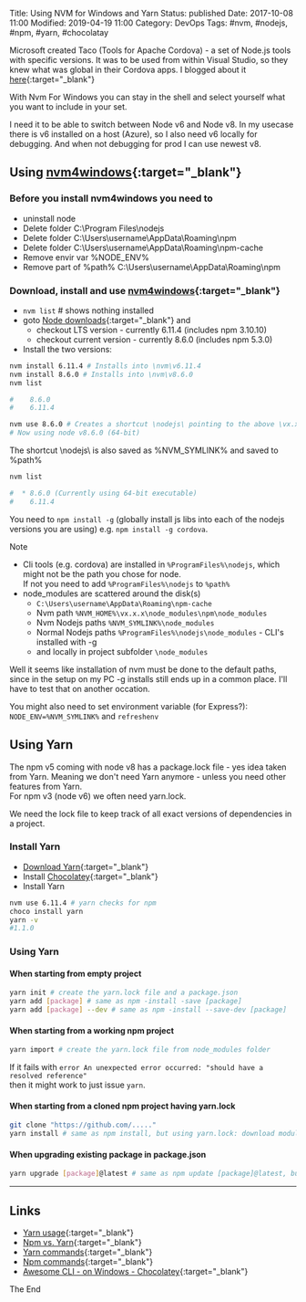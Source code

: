 Title: Using NVM for Windows and Yarn
Status: published
Date: 2017-10-08 11:00
Modified: 2019-04-19 11:00
Category: DevOps
Tags: #nvm, #nodejs, #npm, #yarn, #chocolatay

Microsoft created Taco (Tools for Apache Cordova) - a set of Node.js tools with specific versions. It was to be used from within Visual Studio, so they knew what was global in their Cordova apps.
I blogged about it [here](https://rasor.wordpress.com/2017/03/13/ionic-in-visual-studio-2017/){:target="_blank"}

With Nvm For Windows you can stay in the shell and select yourself what you want to include in your set.

I need it to be able to switch between Node v6 and Node v8.
In my usecase there is v6 installed on a host (Azure), so I also need v6 locally for debugging.
And when not debugging for prod I can use newest v8.

## Using [nvm4windows](https://github.com/coreybutler/nvm-windows){:target="_blank"}

### Before you install nvm4windows you need to 

* uninstall node
* Delete folder C:\Program Files\nodejs
* Delete folder C:\Users\username\AppData\Roaming\npm
* Delete folder C:\Users\username\AppData\Roaming\npm-cache
* Remove envir var %NODE_ENV%
* Remove part of %path% C:\Users\username\AppData\Roaming\npm

### Download, install and use [nvm4windows](https://github.com/coreybutler/nvm-windows/releases){:target="_blank"}

* `nvm list` # shows nothing installed
* goto [Node downloads](https://nodejs.org/en/download/){:target="_blank"} and 
    * checkout LTS version - currently 6.11.4 (includes npm 3.10.10)
    * checkout current version - currently 8.6.0 (includes npm 5.3.0)
* Install the two versions:
```bash
nvm install 6.11.4 # Installs into \nvm\v6.11.4
nvm install 8.6.0 # Installs into \nvm\v8.6.0
nvm list

#    8.6.0
#    6.11.4

nvm use 8.6.0 # Creates a shortcut \nodejs\ pointing to the above \vx.x.x\ folder
# Now using node v8.6.0 (64-bit)
```

The shortcut \nodejs\ is also saved as %NVM_SYMLINK% and saved to %path%

```bash
nvm list

#  * 8.6.0 (Currently using 64-bit executable)
#    6.11.4
```

You need to `npm install -g` (globally install js libs into each of the nodejs versions you are using) e.g. `npm install -g cordova`.

Note

* Cli tools (e.g. cordova) are installed in `%ProgramFiles%\nodejs`, which might not be the path you chose for node.  
If not you need to add `%ProgramFiles%\nodejs` to `%path%`
* node_modules are scattered around the disk(s)
    * `C:\Users\username\AppData\Roaming\npm-cache`
    * Nvm path `%NVM_HOME%\vx.x.x\node_modules\npm\node_modules`
    * Nvm Nodejs paths `%NVM_SYMLINK%\node_modules`
    * Normal Nodejs paths `%ProgramFiles%\nodejs\node_modules` - CLI's installed with -g
    * and locally in project subfolder `\node_modules`

Well it seems like installation of nvm must be done to the default paths, since in the setup on my PC -g installs still ends up in a common place. I'll have to test that on another occation.

You might also need to set environment variable (for Express?):
`NODE_ENV=%NVM_SYMLINK%` and `refreshenv`

## Using Yarn

The npm v5 coming with node v8 has a package.lock file - yes idea taken from Yarn. Meaning we don't need Yarn anymore - unless you need other features from Yarn.  
For npm v3 (node v6) we often need yarn.lock.

We need the lock file to keep track of all exact versions of dependencies in a project.

### Install Yarn

* [Download Yarn](https://yarnpkg.com/en/docs/install){:target="_blank"}
* Install [Chocolatey](https://chocolatey.org/install){:target="_blank"}
* Install Yarn 

```bash
nvm use 6.11.4 # yarn checks for npm
choco install yarn
yarn -v
#1.1.0
```

### Using Yarn

#### When starting from empty project

```bash
yarn init # create the yarn.lock file and a package.json
yarn add [package] # same as npm -install -save [package]
yarn add [package] --dev # same as npm -install --save-dev [package]
```

#### When starting from a working npm project

```bash
yarn import # create the yarn.lock file from node_modules folder
```
If it fails with `error An unexpected error occurred: "should have a resolved reference"`  
then it might work to just issue `yarn`.

#### When starting from a cloned npm project having yarn.lock

```bash
git clone "https://github.com/....."
yarn install # same as npm install, but using yarn.lock: download modules
```

#### When upgrading existing package in package.json

```bash
yarn upgrade [package]@latest # same as npm update [package]@latest, but using yarn.lock
```

-------------

## Links

* [Yarn usage](https://yarnpkg.com/en/docs/usage){:target="_blank"}
* [Npm vs. Yarn](https://yarnpkg.com/en/docs/migrating-from-npm){:target="_blank"}
* [Yarn commands](https://yarnpkg.com/en/docs/cli/){:target="_blank"}
* [Npm commands](https://docs.npmjs.com/cli){:target="_blank"}
* [Awesome CLI - on Windows - Chocolatey](https://github.com/rasor/awesome-tables/blob/master/awesome-cli-on-windows.md#chocolatey){:target="_blank"}

The End
